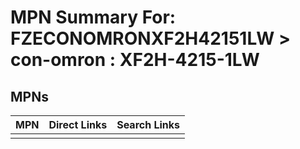 



# MPN Summary For: FZECONOMRONXF2H42151LW > con-omron : XF2H-4215-1LW

## MPNs
  

|MPN|Direct Links|Search Links|
| :--- | :--- | :--- |
||||
